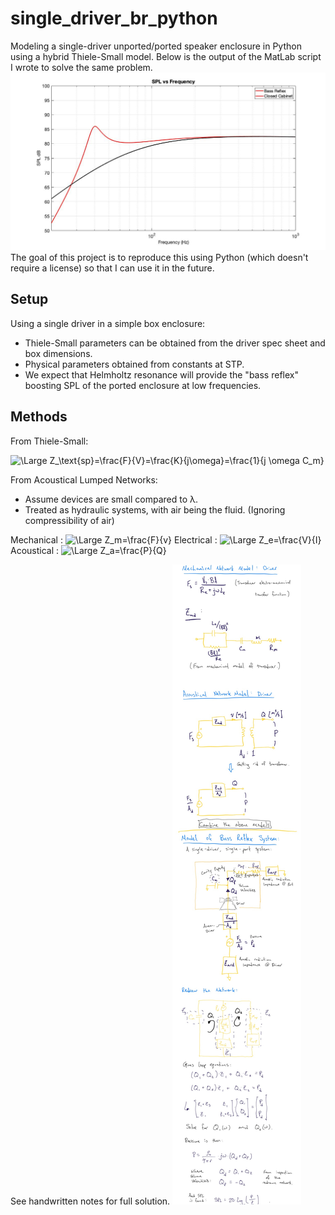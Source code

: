# single_driver_br_python
Modeling a single-driver unported/ported speaker enclosure in Python using a hybrid Thiele-Small model. Below is the output of the MatLab script I wrote to solve the same problem.
![MatLab Output](br_vs_closed_SPL.jpg)
The goal of this project is to reproduce this using Python (which doesn't require a license) so that I can use it in the future.

## Setup
Using a single driver in a simple box enclosure:
- Thiele-Small parameters can be obtained from the driver spec sheet and box dimensions.
- Physical parameters obtained from constants at STP.
- We expect that Helmholtz resonance will provide the "bass reflex" boosting SPL of the ported enclosure at low frequencies.

## Methods
From Thiele-Small:

<img src="https://latex.codecogs.com/svg.latex?\Large&space; Z_\text{sp}=\frac{F}{V}=\frac{K}{j\omega}=\frac{1}{j \omega C_m}" title="\Large Z_\text{sp}=\frac{F}{V}=\frac{K}{j\omega}=\frac{1}{j \omega C_m}" />

From Acoustical Lumped Networks:
- Assume devices are small compared to λ.
- Treated as hydraulic systems, with air being the fluid. (Ignoring compressibility of air)

Mechanical : <img src="https://latex.codecogs.com/svg.latex?\Large&space; Z_m=\frac{F}{v}" title="\Large Z_m=\frac{F}{v}" />
Electrical : <img src="https://latex.codecogs.com/svg.latex?\Large&space; Z_e=\frac{V}{I}" title="\Large Z_e=\frac{V}{I}" />
Acoustical : <img src="https://latex.codecogs.com/svg.latex?\Large&space; Z_a=\frac{P}{Q}" title="\Large Z_a=\frac{P}{Q}" />

See handwritten notes for full solution.
![Handwritten Solution](single_driver_br_solution.jpg)
